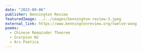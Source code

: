 ```yaml
---
date: "2023-09-06"
publisher: Bennington Review
featuredImage: ../../images/bennington-review-3.jpeg
external_link: https://www.benningtonreview.org/twelve-wong
poems: 
  - Chinese Remainder Theorem
  - Scorpion W2
  - Ars Poetica
---
```


